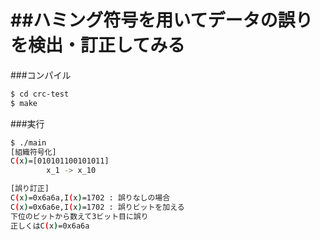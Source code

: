 ##ハミング符号を用いてデータの誤りを検出・訂正してみる
========

###コンパイル
````bash
$ cd crc-test
$ make
````

###実行
````bash
$ ./main
[組織符号化]
C(x)=[010101100101011]
		x_1 -> x_10

[誤り訂正]
C(x)=0x6a6a,I(x)=1702 : 誤りなしの場合
C(x)=0x6a6e,I(x)=1702 : 誤りビットを加える
下位のビットから数えて3ビット目に誤り
正しくはC(x)=0x6a6a
````
